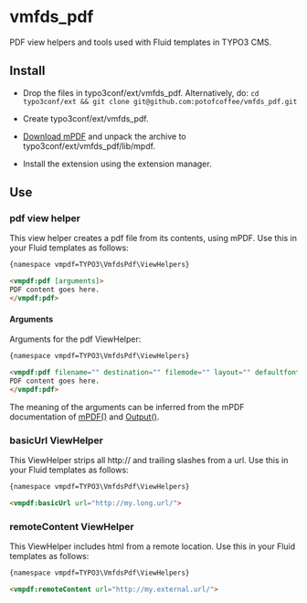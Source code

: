 vmfds_pdf
=========

PDF view helpers and tools used with Fluid templates in TYPO3 CMS.

Install
-------

* Drop the files in typo3conf/ext/vmfds_pdf. 
  Alternatively, do:
    `cd typo3conf/ext && git clone git@github.com:potofcoffee/vmfds_pdf.git`

* Create typo3conf/ext/vmfds_pdf.

* [Download mPDF](http://www.mpdf1.com) and unpack the archive to typo3conf/ext/vmfds_pdf/lib/mpdf.

* Install the extension using the extension manager.


Use
---

### pdf view helper
This view helper creates a pdf file from its contents, using mPDF. Use this in your Fluid templates as follows:

```html
{namespace vmpdf=TYPO3\VmfdsPdf\ViewHelpers}

<vmpdf:pdf [arguments]>
PDF content goes here.
</vmpdf:pdf>
```

#### Arguments

Arguments for the pdf ViewHelper:

```html
{namespace vmpdf=TYPO3\VmfdsPdf\ViewHelpers}

<vmpdf:pdf filename="" destination="" filemode="" layout="" defaultfontsize="" defaultfont="" leftmargin="" rightmargin="" topmargin="" bottommargin="" headermargin="" footermargin="" orientation="">
PDF content goes here.
</vmpdf:pdf>
```

The meaning of the arguments can be inferred from the mPDF documentation of [mPDF()](http://mpdf1.com/manual/index.php?tid=184) and [Output()](http://mpdf1.com/manual/index.php?tid=125).

### basicUrl ViewHelper

This ViewHelper strips all http:// and trailing slashes from a url. Use this in your Fluid templates as follows:

```html
{namespace vmpdf=TYPO3\VmfdsPdf\ViewHelpers}

<vmpdf:basicUrl url="http://my.long.url/">
```

### remoteContent ViewHelper

This ViewHelper includes html from a remote location. Use this in your Fluid templates as follows:

```html
{namespace vmpdf=TYPO3\VmfdsPdf\ViewHelpers}

<vmpdf:remoteContent url="http://my.external.url/">
```




